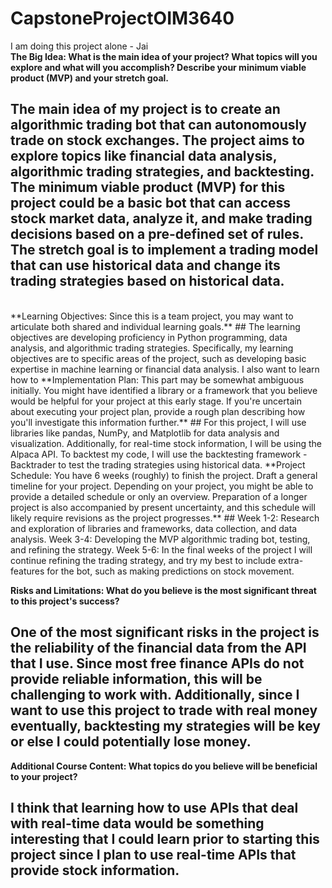 # CapstoneProjectOIM3640
I am doing this project alone - Jai
<br>
**The Big Idea: What is the main idea of your project? What topics will you explore and what will you accomplish? Describe your minimum viable product (MVP) and your stretch goal.**
<br>
## The main idea of my project is to create an algorithmic trading bot that can autonomously trade on stock exchanges. The project aims to explore topics like financial data analysis, algorithmic trading strategies, and backtesting. The minimum viable product (MVP) for this project could be a basic bot that can access stock market data, analyze it, and make trading decisions based on a pre-defined set of rules. The stretch goal is to implement a trading model that can use historical data and change its trading strategies based on historical data. 
<br>
**Learning Objectives: Since this is a team project, you may want to articulate both shared and individual learning goals.**
## The learning objectives are developing proficiency in Python programming, data analysis, and algorithmic trading strategies. Specifically, my learning objectives are to specific areas of the project, such as developing basic expertise in machine learning or financial data analysis. I also want to learn how to 
**Implementation Plan: This part may be somewhat ambiguous initially. You might have identified a library or a framework that you believe would be helpful for your project at this early stage. If you're uncertain about executing your project plan, provide a rough plan describing how you'll investigate this information further.**
## For this project, I will use libraries like pandas, NumPy, and Matplotlib for data analysis and visualization. Additionally, for real-time stock information, I will be using the Alpaca API. To backtest my code, I will use the backtesting framework - Backtrader to test the trading strategies using historical data. 
**Project Schedule: You have 6 weeks (roughly) to finish the project. Draft a general timeline for your project. Depending on your project, you might be able to provide a detailed schedule or only an overview. Preparation of a longer project is also accompanied by present uncertainty, and this schedule will likely require revisions as the project progresses.**
## Week 1-2: Research and exploration of libraries and frameworks, data collection, and data analysis.
Week 3-4: Developing the MVP algorithmic trading bot, testing, and refining the strategy.
Week 5-6: In the final weeks of the project I will continue refining the trading strategy, and try my best to include extra-features for the bot, such as making predictions on stock movement. 

**Risks and Limitations: What do you believe is the most significant threat to this project's success?**
## One of the most significant risks in the project is the reliability of the financial data from the API that I use. Since most free finance APIs do not provide reliable information, this will be challenging to work with. Additionally, since I want to use this project to trade with real money eventually, backtesting my strategies will be key or else I could potentially lose money. 

**Additional Course Content: What topics do you believe will be beneficial to your project?**
## I think that learning how to use APIs that deal with real-time data would be something interesting that I could learn prior to starting this project since I plan to use real-time APIs that provide stock information. 
